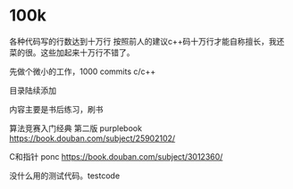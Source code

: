 # 100k
各种代码写的行数达到十万行
按照前人的建议c++码十万行才能自称擅长，我还菜的很。这些加起来十万行不错了。

先做个微小的工作，1000 commits c/c++

目录陆续添加

内容主要是书后练习，刷书

算法竞赛入门经典 第二版 purplebook
https://book.douban.com/subject/25902102/

C和指针 ponc
https://book.douban.com/subject/3012360/


没什么用的测试代码。testcode




